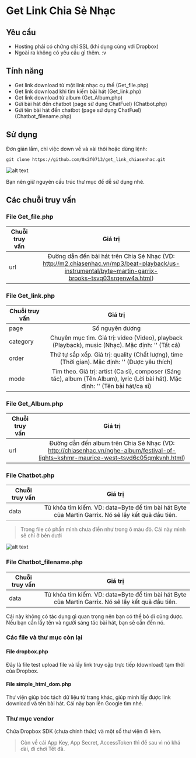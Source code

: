# Get Link Chia Sẻ Nhạc

## Yêu cầu
* Hosting phải có chứng chỉ SSL (khi dụng cùng với Dropbox)
* Ngoài ra không có yêu cầu gì thêm. :v
## Tính năng
* Get link download từ một link nhạc cụ thể (Get_file.php)
* Get link download khi tìm kiếm bài hát (Get_link.php)
* Get link download từ album (Get_Album.php)
* Gửi bài hát đến chatbot (page sử dụng ChatFuel) (Chatbot.php)
* Gửi tên bài hát đến chatbot (page sử dụng ChatFuel) (Chatbot_filename.php)
## Sử dụng
Đơn giản lắm, chỉ việc down về và xài thôi hoặc dùng lệnh:
```
git clone https://github.com/0x2f0713/get_link_chiasenhac.git
```
![alt text](https://i.imgur.com/xUcuUgn.png)

Bạn nên giữ nguyên cấu trúc thư mục để dễ sử dụng nhé.
## Các chuỗi truy vấn
### File Get_file.php

| Chuỗi truy vấn        | Giá trị          |
| ------------- |:-------------:|
| url      | Đường dẫn đến bài hát trên Chia Sẻ Nhạc (VD: http://m2.chiasenhac.vn/mp3/beat-playback/us-instrumental/byte~martin-garrix-brooks~tsvq03srqenw4a.html) |
### File Get_link.php
| Chuỗi truy vấn        | Giá trị          |
| ------------- |:-------------:|
| page      | Số nguyên dương |
| category      | Chuyên mục tìm. Giá trị: video (Video), playback (Playback), music (Nhạc). Mặc định: '' (Tất cả) |
| order      | Thứ tự sắp xếp. Giá trị: quality (Chất lượng), time (Thời gian). Mặc định: '' (Được yêu thích) |
| mode      | Tìm theo. Giá trị: artist (Ca sĩ), composer (Sáng tác), album (Tên Album), lyric (Lời bài hát). Mặc định: '' (Tên bài hát/ca sĩ) |
### File Get_Album.php
| Chuỗi truy vấn        | Giá trị          |
| ------------- |:-------------:|
| url      | Đường dẫn đến album trên Chia Sẻ Nhạc (VD: http://chiasenhac.vn/nghe-album/festival-of-lights~kshmr-maurice-west~tsvd6c05qmkvnh.html) |
### File Chatbot.php
| Chuỗi truy vấn        | Giá trị          |
| ------------- |:-------------:|
| data      | Từ khóa tìm kiếm. VD: data=Byte để tìm bài hát Byte của Martin Garrix. Nó sẽ lấy kết quả đầu tiên. |
> Trong file có phần mình chưa điền như trong ô màu đỏ. Cái này mình sẽ chỉ ở bên dưới

![alt text](https://i.imgur.com/KOLX54K.png)
### File Chatbot_filename.php
| Chuỗi truy vấn        | Giá trị          |
| ------------- |:-------------:|
| data      | Từ khóa tìm kiếm. VD: data=Byte để tìm bài hát Byte của Martin Garrix. Nó sẽ lấy kết quả đầu tiên. |

Cái này không có tác dụng gì quan trọng nên bạn có thể bỏ đi cũng được. Nếu bạn cần lấy tên và người sáng tác bài hát, bạn sẽ cần đến nó.
### Các file và thư mục còn lại
#### File dropbox.php
Đây là file test upload file và lấy link truy cập trực tiếp (download) tạm thời của Dropbox.
#### File simple_html_dom.php
Thư viện giúp bóc tách dữ liệu từ trang khác, giúp mình lấy được link download và tên bài hát. Cái này bạn lên Google tìm nhé.
### Thư mục vendor
Chứa Dropbox SDK (chưa chính thức) và một số thư viện đi kèm.

> Còn về cái App Key, App Secret, AccessToken thì để sau vì nó khá dài, đi chơi Tết đã.
